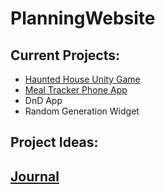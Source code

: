 # PlanningWebsite


## Current Projects:

- [Haunted House Unity Game](Projects/HauntGame.md)
- [Meal Tracker Phone App](Projects/MealPlanner.md)
- DnD App
- Random Generation Widget

## Project Ideas:

## [Journal](JournalEntries/Home.md)

